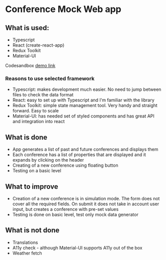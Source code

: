 # Conference Mock Web app

## What is used:

- Typescript
- React (create-react-app)
- Redux Toolkit
- Material-UI

Codesandbox [demo link](https://codesandbox.io/s/conf-list-demo-19uk5f)

### Reasons to use selected framework

- Typescript: makes development much easier. No need to jump between files to check the data format
- React: easy to set up with Typescript and I'm familiar with the library
- Redux Toolkit: simple state management tool. Very handy and straight forward. Easy to scale
- Material-UI: has needed set of styled components and has great API and integration into react

## What is done

- App generates a list of past and future conferences and displays them
- Each conference has a list of properties that are displayed and it expands by clicking on the header
- Creating of a new conference using floating button
- Testing on a basic level

## What to improve

- Creation of a new conference is in simulation mode. The form does not cover all the required fields. On submit it does not take in account user input, but creates a conference with pre-set values
- Testing is done on basic level, test only mock data generator

## What is not done

- Translations
- A11y check - although Material-UI supports A11y out of the box
- Weather fetch
